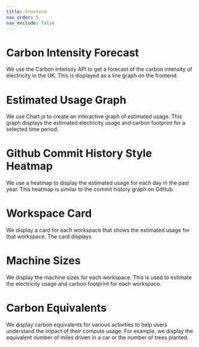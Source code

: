 ```yaml
---
title: Frontend
nav_order: 5   
nav_exclude: false     
---
```


# Carbon Intensity Forecast
We use the Carbon Intensity API to get a forecast of the carbon intensity of electricity in the UK. This is displayed as a line graph on the frontend.
# Estimated Usage Graph
We use Chart.js to create an interactive graph of estimated usage. This graph displays the estimated electricity usage and carbon footprint for a selected time period.
# Github Commit History Style Heatmap
We use a heatmap to display the estimated usage for each day in the past year. This heatmap is similar to the commit history graph on GitHub.
# Workspace Card
We display a card for each workspace that shows the estimated usage for that workspace. The card displays
# Machine Sizes
We display the machine sizes for each workspace. This is used to estimate the electricity usage and carbon footprint for each workspace.
# Carbon Equivalents
We display carbon equivalents for various activities to help users understand the impact of their compute usage. For example, we display the equivalent number of miles driven in a car or the number of trees planted.

